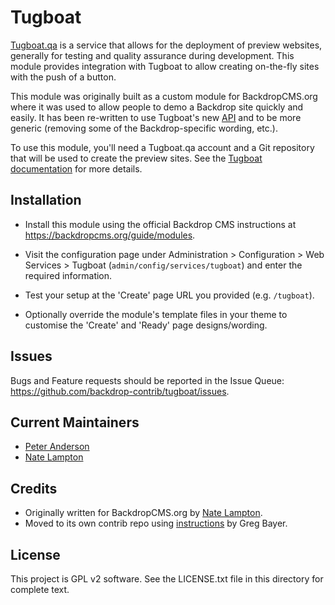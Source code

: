 Tugboat
=======

[Tugboat.qa](https://tugboat.qa/) is a service that allows for the deployment of
preview websites, generally for testing and quality assurance during
development. This module provides integration with Tugboat to allow creating
on-the-fly sites with the push of a button.

This module was originally built as a custom module for BackdropCMS.org where it
was used to allow people to demo a Backdrop site quickly and easily. It has been
re-written to use Tugboat's new [API](https://api.tugboat.qa/) and to be more
generic (removing some of the Backdrop-specific wording, etc.).

To use this module, you'll need a Tugboat.qa account and a Git repository that
will be used to create the preview sites. See the
[Tugboat documentation](https://docs.tugboat.qa/setting-up-tugboat/) for more
details.

Installation
------------

- Install this module using the official Backdrop CMS instructions at
  https://backdropcms.org/guide/modules.

- Visit the configuration page under Administration > Configuration > Web
  Services > Tugboat (`admin/config/services/tugboat`) and enter the required
  information.

- Test your setup at the 'Create' page URL you provided (e.g. `/tugboat`).

- Optionally override the module's template files in your theme to customise the
  'Create' and 'Ready' page designs/wording.

Issues
------

Bugs and Feature requests should be reported in the Issue Queue:
https://github.com/backdrop-contrib/tugboat/issues.

Current Maintainers
-------------------

- [Peter Anderson](https://github.com/BWPanda)
- [Nate Lampton](https://github.com/quicksketch)

Credits
-------

- Originally written for BackdropCMS.org by
  [Nate Lampton](https://github.com/quicksketch).
- Moved to its own contrib repo using
  [instructions](https://gbayer.com/development/moving-files-from-one-git-repository-to-another-preserving-history/)
  by Greg Bayer.

License
-------

This project is GPL v2 software.
See the LICENSE.txt file in this directory for complete text.
